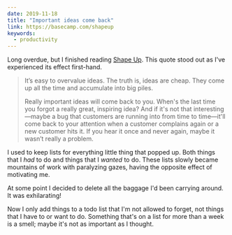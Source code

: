 ```yaml
---
date: 2019-11-18
title: "Important ideas come back"
link: https://basecamp.com/shapeup
keywords:
  - productivity
---
```


Long overdue, but I finished reading [Shape Up](https://basecamp.com/shapeup). This quote stood out as I've experienced its effect first-hand.

> It’s easy to overvalue ideas. The truth is, ideas are cheap. They come up all the time and accumulate into big piles.
>
> Really important ideas will come back to you. When's the last time you forgot a really great, inspiring idea? And if it's not that interesting—maybe a bug that customers are running into from time to time—it'll come back to your attention when a customer complains again or a new customer hits it. If you hear it once and never again, maybe it wasn’t really a problem.

I used to keep lists for everything little thing that popped up. Both things that I _had_ to do and things that I _wanted_ to do. These lists slowly became mountains of work with paralyzing gazes, having the opposite effect of motivating me.

At some point I decided to delete all the baggage I'd been carrying around. It was exhilarating!

Now I only add things to a todo list that I'm not allowed to forget, not things that I have to or want to do. Something that's on a list for more than a week is a smell; maybe it's not as important as I thought.
